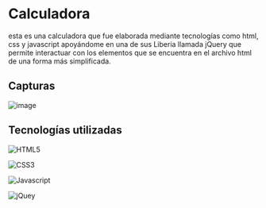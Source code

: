 # Calculadora

esta es una calculadora que fue elaborada mediante tecnologías como html, css y javascript apoyándome en una de sus Liberia llamada jQuery que permite interactuar con los elementos 
que se encuentra en el archivo html de una forma más simplificada.

## Capturas

![image](https://github.com/user-attachments/assets/71f3bffb-10d3-4c47-9f26-b6179a9ca728)

## Tecnologías utilizadas

![HTML5](https://img.shields.io/badge/HTML5-E34F26?style=for-the-badge&logo=html5&logoColor=white)

![CSS3](https://img.shields.io/badge/CSS3-1572B6?style=for-the-badge&logo=css3&logoColor=white)

![Javascript](https://img.shields.io/badge/JavaScript-F7DF1E?style=for-the-badge&logo=javascript&logoColor=black)

![jQuey](https://img.shields.io/badge/jQuery-orange?style=for-the-badge&logo=jquery&logoColor=black)
